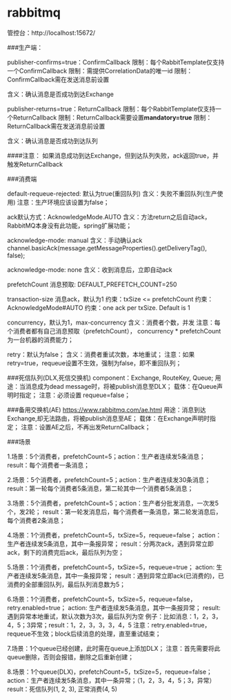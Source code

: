 # rabbitmq

管控台：http://localhost:15672/

###生产端：

publisher-confirms=true：ConfirmCallback
限制：每个RabbitTemplate仅支持一个ConfirmCallback
限制：需提供CorrelationData的唯一id
限制：ConfirmCallback需在发送消息前设置

含义：确认消息是否成功到达Exchange

publisher-returns=true：ReturnCallback
限制：每个RabbitTemplate仅支持一个ReturnCallback
限制：ReturnCallback需要设置**mandatory=true**
限制：ReturnCallback需在发送消息前设置

含义：确认消息是否成功到达队列

####注意：
如果消息成功到达Exchange，但到达队列失败，ack返回true，并触发ReturnCallback

###消费端

default-requeue-rejected: 默认为true(重回队列)
含义：失败不重回队列(生产使用)
注意：生产环境应该设置为false；

ack默认方式：AcknowledgeMode.AUTO
含义：方法return之后自动ack，RabbitMQ本身没有此功能，spring扩展功能；

acknowledge-mode: manual
含义：手动确认ack
channel.basicAck(message.getMessageProperties().getDeliveryTag(), false);

acknowledge-mode: none
含义：收到消息后，立即自动ack

prefetchCount 消息预取: DEFAULT_PREFETCH_COUNT=250

transaction-size 消息ack，默认为1
约束：txSize <= prefetchCount
约束：AcknowledgeMode#AUTO
约束：one ack per txSize. Default is 1

concurrency，默认为1，max-concurrency
含义：消费者个数，并发
注意：每个消费者都有自己消息预取（prefetchCount），
concurrency * prefetchCount为一台机器的消费能力；

retry：默认为false；
含义：消费者重试次数，本地重试；
注意：如果retry=true，requeue设置不生效，强制为false，即不重回队列；

###死信队列(DLX,死信交换机)
component：Exchange, RouteKey, Queue;
用途：当消息成为dead message时，将被publish消息至DLX；
载体：在Queue声明时指定；
注意：必须设置 requeue=false；


###备用交换机(AE)
https://www.rabbitmq.com/ae.html
用途：消息到达Exchange,却无法路由，将被publish消息至AE；
载体：在Exchange声明时指定；
注意：设置AE之后，不再出发ReturnCallback；

###场景

1.场景：5个消费者，prefetchCount=5；action：生产者连续发5条消息；
result：每个消费者一条消息；

2.场景：5个消费者，prefetchCount=5；action：生产者连续发30条消息；
result：第一轮每个消费者5条消息，第二轮其中一个消费者5条消息；

3.场景：5个消费者，prefetchCount=5；action：生产者分批发消息，一次发5个，发2轮；
result：第一轮发消息后，每个消费者一条消息，第二轮发消息后，每个消费者2条消息；

4.场景：1个消费者，prefetchCount=5，txSize=5，requeue=false；
action：生产者连续发5条消息，其中一条报异常；
result：分两次ack，遇到异常立即ack，剩下的消费完后ack，最后队列为空；

5.场景：1个消费者，prefetchCount=5，txSize=5，requeue=true；
action: 生产者连续发5条消息，其中一条报异常；
result：遇到异常立即ack(已消费的)，已消费的全部重回队列，最后队列消息数为5；

6.场景：1个消费者，prefetchCount=5，txSize=5，requeue=false，retry.enabled=true；
action: 生产者连续发5条消息，其中一条报异常；
result: 遇到异常本地重试，默认次数为3次，最后队列为空
例子：比如消息：1，2，3，4，5；3异常；result：1，2，3，3，3，4，5
注意：retry.enabled=true， requeue不生效；block后续消息的处理，直至重试结束；

7.场景：1个queue已经创建，此时需在queue上添加DLX；
注意：首先需要将此queue删除，否则会报错，删除之后重新创建；

8.场景：1个queue(DLX)，prefetchCount=5，txSize=5，requeue=false；
action：生产者连续发5条消息，其中一条异常；（1，2，3，4，5；3，异常）
result：死信队列(1, 2, 3), 正常消费(4, 5)





